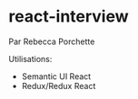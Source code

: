  # react-interview
Par Rebecca Porchette

Utilisations:
*  Semantic UI React
*  Redux/Redux React
  
